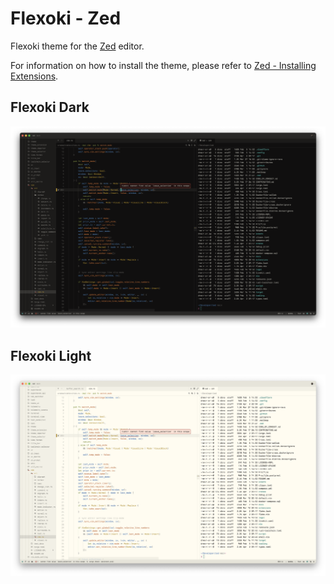 # Flexoki - Zed

Flexoki theme for the [Zed](https://zed.dev/) editor.

For information on how to install the theme, please refer to [Zed - Installing
Extensions](https://zed.dev/docs/extensions/installing-extensions).

## Flexoki Dark

![Flexoki Dark - Zed](screenshots/dark.png)

## Flexoki Light

![Flexoki Light - Zed](screenshots/light.png)
